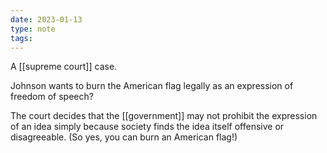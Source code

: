 ```yaml
---
date: 2023-01-13
type: note
tags:
---
```


A [[supreme court]] case.

Johnson wants to burn the American flag legally as an expression of freedom of speech?

The court decides that the [[government]] may not prohibit the expression of an idea simply because society finds the idea itself offensive or disagreeable. (So yes, you can burn an American flag!)

